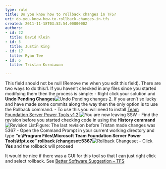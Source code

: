 ```yaml
---
type: rule
title: Do you know how to rollback changes in TFS?
uri: do-you-know-how-to-rollback-changes-in-tfs
created: 2011-11-18T03:52:54.0000000Z
authors:
- id: 22
  title: David Klein
- id: 5
  title: Justin King
- id: 17
  title: Ryan Tee
- id: 6
  title: Tristan Kurniawan

---
```


 This field should not be null (Remove me when you edit this field). 
There are two ways to do this:1. If you haven’t checked in any files since you started modifying them then the process is simple:
    - Right click your solution and **Undo Pending Changes**![Undo Pending changes](/TFS/RulesToBetterVersionControlwithTFS(AKASourceControl)/PublishingImages/rollback1.gif)
2. If you aren’t so lucky and have made some commits along the way then the only option is to use the Rollback command.
    - To use this you will need to install [Team Foundation Server Power Tools v1.2](http&#58;//www.ssw.com.au/ssw/Redirect/TFSPowerToolsDownload.htm) ![](http&#58;//www.ssw.com.au/ssw/images/external.gif "You are now leaving SSW")
    - Find the revision before you started checking code in using the **History command**![Revision List](/TFS/RulesToBetterVersionControlwithTFS(AKASourceControl)/PublishingImages/rollback2.gif)Figure: The last revision before Tristan made changes was 5367
    - Open the Command Prompt in your current working directory and type **“c:\Program Files\Microsoft Team Foundation Server Power Tools\tfpt.exe” rollback /changeset:5367**![Rollback Changeset](/TFS/RulesToBetterVersionControlwithTFS(AKASourceControl)/PublishingImages/rollback3.gif)
    - Click **Yes** and the rollback will proceed


It would be nice if there was a GUI for this tool so that I can just right click and select rollback. See [Better Software Suggestion – TFS](http&#58;//www.ssw.com.au/ssw/Standards/BetterSoftwareSuggestions/TeamFoundationServer.aspx#RollbackGUI)

